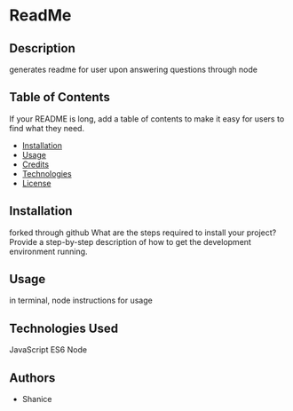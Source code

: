 # ReadMe

## Description
    
generates readme for user upon answering questions through node
    
    
## Table of Contents
    
If your README is long, add a table of contents to make it easy for users to find what they need.
    
- [Installation](#installation)
- [Usage](#usage)
- [Credits](#authors)
- [Technologies](#technologies)
- [License](#license)

## Installation
forked through github
What are the steps required to install your project? Provide a step-by-step description of how to get the development environment running.

## Usage
in terminal, node
instructions for usage

## Technologies Used
JavaScript 
 ES6 
 Node

## Authors
- Shanice

 